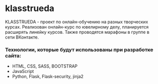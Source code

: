 # klasstrueda

KLASSTRUEDA - проект по онлайн-обучению на разных творческих курсах. Реализован онлайн-курс по ювелирному делу, планируется расширять линейку курсов. Также проводятся марафоны в группе в сети ВКонтакте.

### Технологии, которые будут использованы при разработке сайта:
- HTML, CSS, SASS, BOOTSTRAP
- JavaScript
- Python, Flask, Flask-security, jinja2

